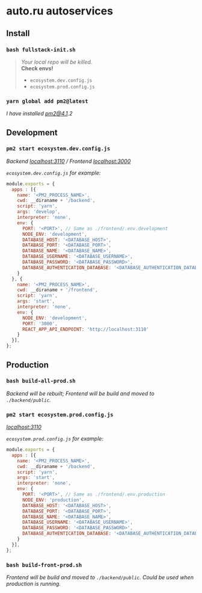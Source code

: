 # auto.ru autoservices

## Install

### `bash fullstack-init.sh`

> _Your local repo will be killed._  
> **Check envs!**  
> - `ecosystem.dev.config.js`  
> - `ecosystem.prod.config.js`

### `yarn global add pm2@latest`

_I have installed pm2@4.1.2_

## Development

### `pm2 start ecosystem.dev.config.js`

_Backend [localhost:3110](http://localhost:3110) / Frontend [localhost:3000](http://localhost:3000)_

_`ecosystem.dev.config.js` for example:_
```js
module.exports = {
  apps : [{
    name: '<PM2_PROCESS_NAME>',
    cwd: __diraname + '/backend',
    script: 'yarn',
    args: 'develop',
    interpreter: 'none',
    env: {
      PORT: '<PORT>', // Same as ./frontend/.env.development
      NODE_ENV: 'development',
      DATABASE_HOST: '<DATABASE_HOST>',
      DATABASE_PORT: '<DATABASE_PORT>',
      DATABASE_NAME: '<DATABASE_NAME>',
      DATABASE_USERNAME: '<DATABASE_USERNAME>',
      DATABASE_PASSWORD: '<DATABASE_PASSWORD>',
      DATABASE_AUTHENTICATION_DATABASE: '<DATABASE_AUTHENTICATION_DATABASE>'
    }
  }, {
    name: '<PM2_PROCESS_NAME>',
    cwd: __diraname + '/frontend',
    script: 'yarn',
    args: 'start',
    interpreter: 'none',
    env: {
      NODE_ENV: 'development',
      PORT: '3000',
      REACT_APP_API_ENDPOINT: 'http://localhost:3110'
    }
  }],
};
```

## Production

### `bash build-all-prod.sh`

_Backend will be rebuilt; Frontend will be build and moved to `./backend/public`._

### `pm2 start ecosystem.prod.config.js`

_[localhost:3110](http://localhost:3110)_

_`ecosystem.prod.config.js` for example:_
```js
module.exports = {
  apps : [{
    name: '<PM2_PROCESS_NAME>',
    cwd: __diraname + '/backend',
    script: 'yarn',
    args: 'start',
    interpreter: 'none',
    env: {
      PORT: '<PORT>', // Same as ./frontend/.env.production
      NODE_ENV: 'production',
      DATABASE_HOST: '<DATABASE_HOST>',
      DATABASE_PORT: '<DATABASE_PORT>',
      DATABASE_NAME: '<DATABASE_NAME>',
      DATABASE_USERNAME: '<DATABASE_USERNAME>',
      DATABASE_PASSWORD: '<DATABASE_PASSWORD>',
      DATABASE_AUTHENTICATION_DATABASE: '<DATABASE_AUTHENTICATION_DATABASE>'
    }
  }],
};
```

### `bash build-front-prod.sh`

_Frontend will be build and moved to `./backend/public`. Could be used when production is running._
